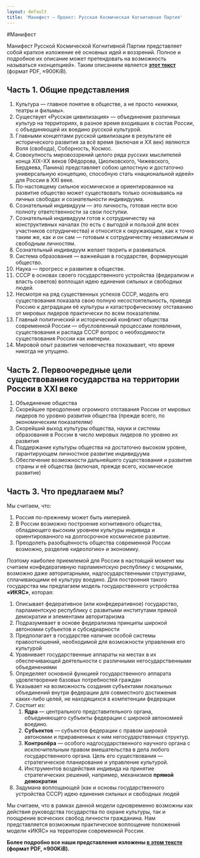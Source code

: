 ```yaml
---
layout: default
title: 'Манифест — Проект: Русская Космическая Когнитивная Партия'
---
```


#Манифест

Манифест Русской Космической Когнитивной Партии представляет собой краткое изложение её основных идей и воззрений. Полное и подробное их описание может претендовать на возможность называться «концепцией». Таким описанием является [**этот текст**](/cosmic_empire.pdf) (формат PDF, ≈900KiB).

## Часть 1. Общие представления

1. Культура — главное понятие в обществе, а не просто «книжки, театры и фильмы».
2. Существует «Русская цивилизация» — объединение различных культур на территориях, в разное время входивших в состав России, с объединяющей их воедино русской культурой.
3. Главными концептами русской цивилизации в результате её исторического развития за всё время (включая и XX век) являются Воля (свобода), Соборность, Космос.
4. Совокупность мировоззрений целого ряда русских мыслителей конца XIX–XX веков (Фёдорова, Циолковского, Чижевского, Бердяева, Панина) представляет собою целостную и достаточно универсальную концепцию, способную стать «национальной идеей» для России в XXI веке.
5. По-настоящему сильное космическое и ориентированное на развитие общество может существовать только основываясь на личных свободах и сознательности индивидуума.
6. Сознательный индивидуум — это личность, готовая нести всю полноту ответственности за свои поступки.
7. Сознательный индивидуум готов к сотрудничеству на конструктивных началах (то есть с выгодой и пользой для всех участников сотрудничества) и относится к окружающим, как к точно таким же, как и он сам — готовым к сотрудничеству независимым и свободным личностям.
8. Сознательный индивидуум желает творить и развиваться.
9. Система образования — важнейшая в государстве, формирующая общество.
10. Наука — прогресс и развитие в обществе.
11. СССР в основах своего государственного устройства (федерализм и власть советов) воплощал идею единения сильных и свободных людей.
12. Несмотря на ряд существенных успехов СССР, модель его существования показала свою полную несостоятельность, приведя Россию к деградации её культуры и катастрофическому отставанию от мировых лидеров практически по всем показателям.
13. Главный политический и исторический конфликт общества современной России — обусловленный процессами появления, существования и распада СССР вопрос о необходимости существования России как империи.
14. Мировой опыт развития человечества показывает, что время никогда не упущено.

## Часть 2. Первоочередные цели существования государства на территории России в XXI веке

1. Объединение общества
2. Скорейшее преодоление огромного отставания России от мировых лидеров по уровню развития общества (прежде всего, по экономическим показателям)
3. Скорейший выход культуры общества, науки и системы образования в России в число мировых лидеров по уровню их развития
4. Поддержание культуры общества на достаточно высоком уровне, гарантирующем личностное развитие индивидуума
5. Обеспечение возможности дальнейшего существования и развития страны и её общества (включая, прежде всего, космическое развитие)


## Часть 3. Что предлагаем мы?

Мы считаем, что:

1. Россия по-прежнему может быть империей.
2. В России возможно построение когнитивного общества, обладающего высоким уровнем культуры индивида и ориентированного на долгосрочное космическое развитие.
3. Преодолеть разобщённость общества современной России возможно, разделив «идеологию» и экономику.

Поэтому наиболее приемлемой для России в настоящий момент мы считаем конфедеративную парламентскую республику с мощными, возможно даже авторитарными, надгосударственными структурами, сплачивающими её культуру воедино. Для построения такого государства мы предлагаем модель государственного устройства **«ИКЯС»**, которая:

1. Описывает федеративное (или конфедеративное) государство, парламентскую республику с развитыми институтами прямой демократии и элементами авторитаризма
2. Подразумевает в основе федерализма принципы широкой автономии субъектов и субсидиарности
3. Предполагает в государстве наличие особой системы правоотношений, необходимой для возможности управления его культурой
4. Уравнивает государственные аппараты на местах в их обеспечивающей деятельности с различными негосударственными объединениями
5. Определяет основной функцией государственного аппарата удовлетворение базовых потребностей граждан
6. Указывает на возможность создания субъектами локальных объединений внутри федерации для совместного достижения каких-либо целей, не находящихся в компетенции федерации
7. Состоит из:
   1. **Ядра** — центрального представительного органа, объединяющего субъекты федерации с широкой автономией воедино.
   2. **Субъектов** — субъектов федерации с правом широкой автономии и приравненных к ним негосударственных структур.
   3. **Контролёра** — особого надгосударственного научного органа с исключительным правом вмешательства в дела любого государственного органа. Цель его существования — стратегическое планирование и управление культурой.
   4. Инструментов воздействия индивида на принятие стратегических решений, например, механизмов **прямой демократии**
8. Задумана воплощающей (как и основы государственного устройства СССР) идею единения сильных и свободных людей

Мы считаем, что в рамках данной модели одновременно возможны как действия руководства государства по охране культуры, так и поощрение всяческих свобод личности гражданина. Нам представляется возможным практическое воплощение положений модели «ИКЯС» на территории современной России.


**Более подробно все наши представления изложены [в этом тексте](/cosmic_empire.pdf) (формат PDF, ≈900KiB).**
